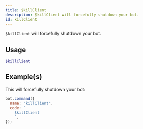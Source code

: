 ```yaml
---
title: $killClient
description: $killClient will forcefully shutdown your bot.
id: killClient
---
```


`$killClient` will forcefully shutdown your bot.

## Usage

```php
$killClient
```

## Example(s)

This will forcefully shutdown your bot:

```javascript
bot.command({
  name: "killClient",
  code: `
    $killClient
    `,
});
```
